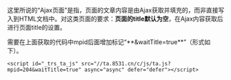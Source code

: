 这里所说的“Ajax页面”是指，页面的文章内容是由Ajax获取并填充的，而非直接写入到HTML文档中。对这类页面的要求：**页面的title默认为空**，在Ajax内容获取后进行页面title的设置。

需要在上面获取的代码中mpid后面增加标记“\*\*&waitTitle=true\*\*”（形式如下）。

`<script id="_trs_ta_js" src="//ta.8531.cn/c/js/ta.js?mpid=204&waitTitle=true" async="async" defer="defer"></script>`

